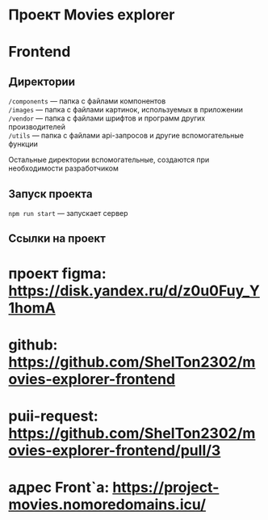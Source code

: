 # Проект Movies explorer 
# Frontend

## Директории

`/components` — папка с файлами компонентов  
`/images` — папка с файлами картинок, используемых в приложении   
`/vendor` — папка с файлами шрифтов и программ других производителей  
`/utils` — папка с файлами api-запросов и другие вспомогательные функции  
  
Остальные директории вспомогательные, создаются при необходимости разработчиком

## Запуск проекта

`npm run start` — запускает сервер   

## Ссылки на проект

# проект figma: https://disk.yandex.ru/d/z0u0Fuy_Y1homA
# github: https://github.com/ShelTon2302/movies-explorer-frontend
# puii-request: https://github.com/ShelTon2302/movies-explorer-frontend/pull/3
# адрес Front`а: https://project-movies.nomoredomains.icu/

